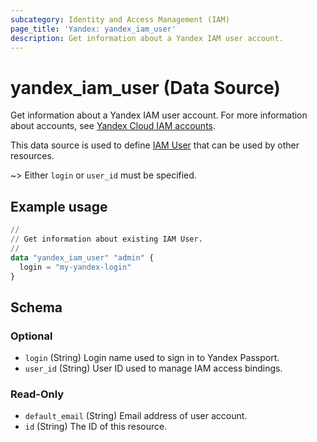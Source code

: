```yaml
---
subcategory: Identity and Access Management (IAM)
page_title: 'Yandex: yandex_iam_user'
description: Get information about a Yandex IAM user account.
---
```


# yandex_iam_user (Data Source)

Get information about a Yandex IAM user account. For more information about accounts, see [Yandex Cloud IAM accounts](https://yandex.cloud/docs/iam/concepts/#accounts).

This data source is used to define [IAM User](https://yandex.cloud/docs/iam/concepts/#passport) that can be used by other resources.

~> Either `login` or `user_id` must be specified.

## Example usage

```terraform
//
// Get information about existing IAM User.
//
data "yandex_iam_user" "admin" {
  login = "my-yandex-login"
}
```

<!-- schema generated by tfplugindocs -->
## Schema

### Optional

- `login` (String) Login name used to sign in to Yandex Passport.
- `user_id` (String) User ID used to manage IAM access bindings.

### Read-Only

- `default_email` (String) Email address of user account.
- `id` (String) The ID of this resource.
